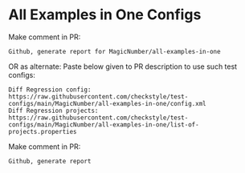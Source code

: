 # All Examples in One Configs
Make comment in PR:
```
Github, generate report for MagicNumber/all-examples-in-one
```
OR as alternate:
Paste below given to PR description to use such test configs:
```
Diff Regression config: https://raw.githubusercontent.com/checkstyle/test-configs/main/MagicNumber/all-examples-in-one/config.xml
Diff Regression projects: https://raw.githubusercontent.com/checkstyle/test-configs/main/MagicNumber/all-examples-in-one/list-of-projects.properties
```
Make comment in PR:
```
Github, generate report
```
